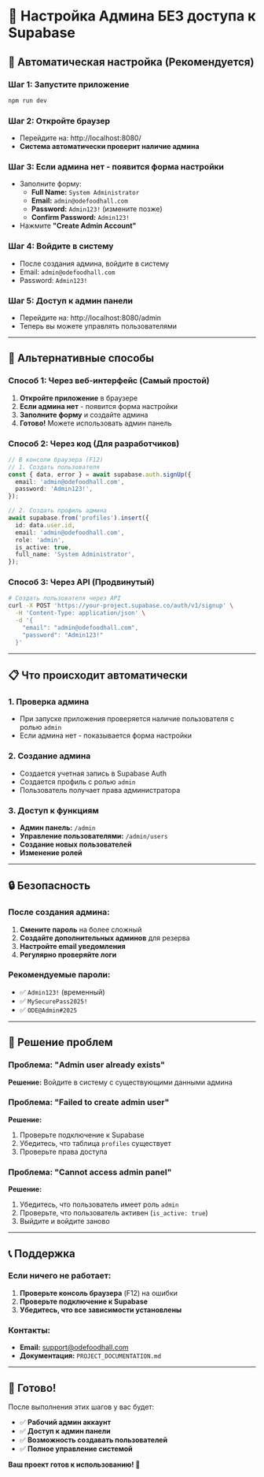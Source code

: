 # 🔐 Настройка Админа БЕЗ доступа к Supabase

## 🚀 Автоматическая настройка (Рекомендуется)

### Шаг 1: Запустите приложение

```bash
npm run dev
```

### Шаг 2: Откройте браузер

- Перейдите на: http://localhost:8080/
- **Система автоматически проверит наличие админа**

### Шаг 3: Если админа нет - появится форма настройки

- Заполните форму:
  - **Full Name:** `System Administrator`
  - **Email:** `admin@odefoodhall.com`
  - **Password:** `Admin123!` (измените позже)
  - **Confirm Password:** `Admin123!`
- Нажмите **"Create Admin Account"**

### Шаг 4: Войдите в систему

- После создания админа, войдите в систему
- Email: `admin@odefoodhall.com`
- Password: `Admin123!`

### Шаг 5: Доступ к админ панели

- Перейдите на: http://localhost:8080/admin
- Теперь вы можете управлять пользователями

---

## 🔧 Альтернативные способы

### Способ 1: Через веб-интерфейс (Самый простой)

1. **Откройте приложение** в браузере
2. **Если админа нет** - появится форма настройки
3. **Заполните форму** и создайте админа
4. **Готово!** Можете использовать админ панель

### Способ 2: Через код (Для разработчиков)

```typescript
// В консоли браузера (F12)
// 1. Создать пользователя
const { data, error } = await supabase.auth.signUp({
  email: 'admin@odefoodhall.com',
  password: 'Admin123!',
});

// 2. Создать профиль админа
await supabase.from('profiles').insert({
  id: data.user.id,
  email: 'admin@odefoodhall.com',
  role: 'admin',
  is_active: true,
  full_name: 'System Administrator',
});
```

### Способ 3: Через API (Продвинутый)

```bash
# Создать пользователя через API
curl -X POST 'https://your-project.supabase.co/auth/v1/signup' \
  -H 'Content-Type: application/json' \
  -d '{
    "email": "admin@odefoodhall.com",
    "password": "Admin123!"
  }'
```

---

## 📋 Что происходит автоматически

### 1. Проверка админа

- При запуске приложения проверяется наличие пользователя с ролью `admin`
- Если админа нет - показывается форма настройки

### 2. Создание админа

- Создается учетная запись в Supabase Auth
- Создается профиль с ролью `admin`
- Пользователь получает права администратора

### 3. Доступ к функциям

- **Админ панель:** `/admin`
- **Управление пользователями:** `/admin/users`
- **Создание новых пользователей**
- **Изменение ролей**

---

## 🔒 Безопасность

### После создания админа:

1. **Смените пароль** на более сложный
2. **Создайте дополнительных админов** для резерва
3. **Настройте email уведомления**
4. **Регулярно проверяйте логи**

### Рекомендуемые пароли:

- ✅ `Admin123!` (временный)
- ✅ `MySecurePass2025!`
- ✅ `ODE@Admin#2025`

---

## 🚨 Решение проблем

### Проблема: "Admin user already exists"

**Решение:** Войдите в систему с существующими данными админа

### Проблема: "Failed to create admin user"

**Решение:**

1. Проверьте подключение к Supabase
2. Убедитесь, что таблица `profiles` существует
3. Проверьте права доступа

### Проблема: "Cannot access admin panel"

**Решение:**

1. Убедитесь, что пользователь имеет роль `admin`
2. Проверьте, что пользователь активен (`is_active: true`)
3. Выйдите и войдите заново

---

## 📞 Поддержка

### Если ничего не работает:

1. **Проверьте консоль браузера** (F12) на ошибки
2. **Проверьте подключение к Supabase**
3. **Убедитесь, что все зависимости установлены**

### Контакты:

- **Email:** support@odefoodhall.com
- **Документация:** `PROJECT_DOCUMENTATION.md`

---

## 🎉 Готово!

После выполнения этих шагов у вас будет:

- ✅ **Рабочий админ аккаунт**
- ✅ **Доступ к админ панели**
- ✅ **Возможность создавать пользователей**
- ✅ **Полное управление системой**

**Ваш проект готов к использованию! 🚀**
